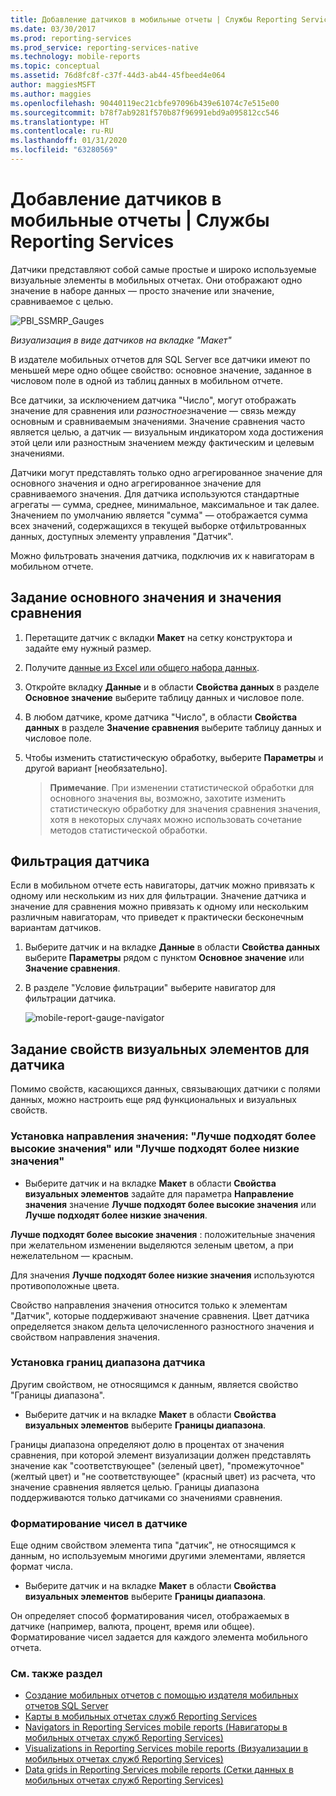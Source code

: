 ```yaml
---
title: Добавление датчиков в мобильные отчеты | Службы Reporting Services | Документы Майкрософт
ms.date: 03/30/2017
ms.prod: reporting-services
ms.prod_service: reporting-services-native
ms.technology: mobile-reports
ms.topic: conceptual
ms.assetid: 76d8fc8f-c37f-44d3-ab44-45fbeed4e064
author: maggiesMSFT
ms.author: maggies
ms.openlocfilehash: 90440119ec21cbfe97096b439e61074c7e515e00
ms.sourcegitcommit: b78f7ab9281f570b87f96991ebd9a095812cc546
ms.translationtype: HT
ms.contentlocale: ru-RU
ms.lasthandoff: 01/31/2020
ms.locfileid: "63280569"
---
```

# <a name="add-gauges-to-mobile-reports--reporting-services"></a>Добавление датчиков в мобильные отчеты | Службы Reporting Services
Датчики представляют собой самые простые и широко используемые визуальные элементы в мобильных отчетах. Они отображают одно значение в наборе данных — просто значение или значение, сравниваемое с целью.

![PBI_SSMRP_Gauges](../../reporting-services/mobile-reports/media/pbi-ssmrp-gauges.png)  
  
*Визуализация в виде датчиков на вкладке "Макет"*  
  
В издателе мобильных отчетов для SQL Server все датчики имеют по меньшей мере одно общее свойство: основное значение, заданное в числовом поле в одной из таблиц данных в мобильном отчете.  

Все датчики, за исключением датчика "Число", могут отображать значение для сравнения или *разностное*значение — связь между основным и сравниваемым значениями. Значение сравнения часто является целью, а датчик — визуальным индикатором хода достижения этой цели или разностным значением между фактическим и целевым значениями.

Датчики могут представлять только одно агрегированное значение для основного значения и одно агрегированное значение для сравниваемого значения. Для датчика используются стандартные агрегаты — сумма, среднее, минимальное, максимальное и так далее. Значением по умолчанию является "сумма" — отображается сумма всех значений, содержащихся в текущей выборке отфильтрованных данных, доступных элементу управления "Датчик". 

Можно фильтровать значения датчика, подключив их к навигаторам в мобильном отчете. 

## <a name="set-the-main-and-comparison-values-for-a-gauge"></a>Задание основного значения и значения сравнения

1. Перетащите датчик с вкладки **Макет** на сетку конструктора и задайте ему нужный размер.

2. Получите [данные из Excel или общего набора данных](../../reporting-services/mobile-reports/data-for-reporting-services-mobile-reports.md).

3. Откройте вкладку **Данные** и в области **Свойства данных** в разделе **Основное значение** выберите таблицу данных и числовое поле.

3. В любом датчике, кроме датчика "Число", в области **Свойства данных** в разделе **Значение сравнения** выберите таблицу данных и числовое поле.

4. Чтобы изменить статистическую обработку, выберите **Параметры** и другой вариант [необязательно].
   
   >**Примечание**. При изменении статистической обработки для основного значения вы, возможно, захотите изменить статистическую обработку для значения сравнения значения, хотя в некоторых случаях можно использовать сочетание методов статистической обработки.  

## <a name="filter-a-gauge"></a>Фильтрация датчика
  
Если в мобильном отчете есть навигаторы, датчик можно привязать к одному или нескольким из них для фильтрации. Значение датчика и значение для сравнения можно привязать к одному или нескольким различным навигаторам, что приведет к практически бесконечным вариантам датчиков.  

1. Выберите датчик и на вкладке **Данные** в области **Свойства данных** выберите **Параметры** рядом с пунктом **Основное значение** или **Значение сравнения**.

2. В разделе "Условие фильтрации" выберите навигатор для фильтрации датчика.

   ![mobile-report-gauge-navigator](../../reporting-services/mobile-reports/media/mobile-report-gauge-navigator.png)
 
## <a name="set-visual-properties-for-a-gauge"></a>Задание свойств визуальных элементов для датчика
  
Помимо свойств, касающихся данных, связывающих датчики с полями данных, можно настроить еще ряд функциональных и визуальных свойств. 

### <a name="set-value-direction-high-or-low-is-better"></a>Установка направления значения: "Лучше подходят более высокие значения" или "Лучше подходят более низкие значения"
* Выберите датчик и на вкладке **Макет** в области **Свойства визуальных элементов** задайте для параметра **Направление значения** значение **Лучше подходят более высокие значения** или **Лучше подходят более низкие значения**. 

**Лучше подходят более высокие значения** : положительные значения при желательном изменении выделяются зеленым цветом, а при нежелательном — красным. 

Для значения **Лучше подходят более низкие значения** используются противоположные цвета.

Свойство направления значения относится только к элементам "Датчик", которые поддерживают значение сравнения. Цвет датчика определяется знаком дельта целочисленного разностного значения и свойством направления значения.  
  
### <a name="set-range-stops-for-a-gauge"></a>Установка границ диапазона датчика
Другим свойством, не относящимся к данным, является свойство "Границы диапазона". 

* Выберите датчик и на вкладке **Макет** в области **Свойства визуальных элементов** выберите **Границы диапазона**.

Границы диапазона определяют долю в процентах от значения сравнения, при которой элемент визуализации должен представлять значение как "соответствующее" (зеленый цвет), "промежуточное" (желтый цвет) и "не соответствующее" (красный цвет) из расчета, что значение сравнения является целью. Границы диапазона поддерживаются только датчиками со значениями сравнения.  

### <a name="format-the-numbers-in-the-gauge"></a>Форматирование чисел в датчике  
Еще одним свойством элемента типа "датчик", не относящимся к данным, но используемым многими другими элементами, является формат числа. 

* Выберите датчик и на вкладке **Макет** в области **Свойства визуальных элементов** выберите **Границы диапазона**.

Он определяет способ форматирования чисел, отображаемых в датчике (например, валюта, процент, время или общее). Форматирование чисел задается для каждого элемента мобильного отчета.
  
### <a name="see-also"></a>См. также раздел 

* [Создание мобильных отчетов с помощью издателя мобильных отчетов SQL Server](../../reporting-services/mobile-reports/create-mobile-reports-with-sql-server-mobile-report-publisher.md)
* [Карты в мобильных отчетах служб Reporting Services](../../reporting-services/mobile-reports/maps-in-reporting-services-mobile-reports.md)
* [Navigators in Reporting Services mobile reports (Навигаторы в мобильных отчетах служб Reporting Services)](../../reporting-services/mobile-reports/add-navigators-to-reporting-services-mobile-reports.md)
* [Visualizations in Reporting Services mobile reports (Визуализации в мобильных отчетах служб Reporting Services)](../../reporting-services/mobile-reports/add-visualizations-to-reporting-services-mobile-reports.md)
* [Data grids in Reporting Services mobile reports (Сетки данных в мобильных отчетах служб Reporting Services)](../../reporting-services/mobile-reports/add-data-grids-to-mobile-reports-reporting-services.md) 
